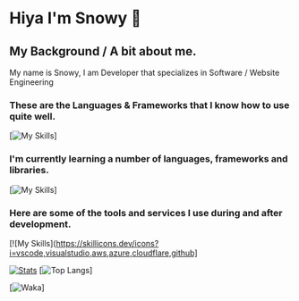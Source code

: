 # Hiya I'm Snowy 👋

## My Background / A bit about me.
My name is Snowy, I am Developer that specializes in Software / Website Engineering 

### These are the Languages & Frameworks that I know how to use quite well.
[![My Skills](https://skillicons.dev/icons?i=python,js,html,css,java,kotlin,maven)]

### I'm currently learning a number of languages, frameworks and libraries.
[![My Skills](https://skillicons.dev/icons?i=c,cs,gradle,ts,ejs)]

### Here are some of the tools and services I use during and after development.
[![My Skills](https://skillicons.dev/icons?i=vscode,visualstudio,aws,azure,cloudflare,github]

[![Stats](https://github-readme-stats.vercel.app/api?username=snowypy)](https://mlg.lol/snowyjs) [![Top Langs](https://github-readme-stats.vercel.app/api/top-langs/?username=snowypy)]

[![Waka](https://github-readme-stats.vercel.app/api/wakatime?username=snowyjs)]
